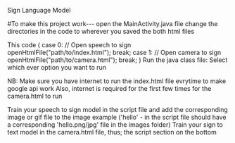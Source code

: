 Sign Language Model

#To make this project work--- open the MainActivity.java file change the directories in the code to wherever you saved the both html files

This code ( case 0: // Open speech to sign openHtmlFile("path/to/index.html"); break; case 1: // Open camera to sign openHtmlFile("path/to/camera.html"); break; ) Run the java class file: Select which ever option you want to run

NB: Make sure you have internet to run the index.html file evrytime to make google api work Also, internet is required for the first few times for the camera.html to run

Train your speech to sign model in the script file and add the corresponding image or gif file to the image example ('hello' - in the script file should have a corresponding 'hello.png/jpg' file in the images folder) Train your sign to text model in the camera.html file, thus; the script section on the bottom